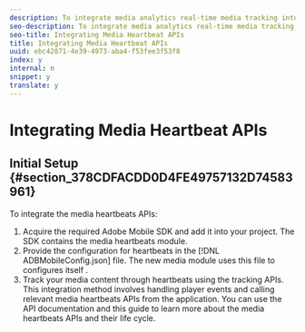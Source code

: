 ```yaml
---
description: To integrate media analytics real-time media tracking into a media player, include the Adobe Mobile SDK, instantiate and configure the media heartbeats instance, and listen to media player events using media heartbeats APIs in your project.
seo-description: To integrate media analytics real-time media tracking into a media player, include the Adobe Mobile SDK, instantiate and configure the media heartbeats instance, and listen to media player events using media heartbeats APIs in your project.
seo-title: Integrating Media Heartbeat APIs
title: Integrating Media Heartbeat APIs
uuid: ebc42871-4e39-4973-aba4-f53fee3f53f8
index: y
internal: n
snippet: y
translate: y
---
```


# Integrating Media Heartbeat APIs


## Initial Setup {#section_378CDFACDD0D4FE49757132D74583961}

To integrate the media heartbeats APIs: 
1. Acquire the required Adobe Mobile SDK and add it into your project. The SDK contains the media heartbeats module.
1. Provide the configuration for heartbeats in the [!DNL  ADBMobileConfig.json] file. The new media module uses this file to configures itself .
1. Track your media content through heartbeats using the tracking APIs. This integration method involves handling player events and calling relevant media heartbeats APIs from the application. You can use the API documentation and this guide to learn more about the media heartbeats APIs and their life cycle.

